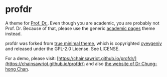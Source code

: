 # profdr

A theme for [Prof. Dr.](http://contemporary-home-computing.org/prof-dr-style/). Even though you are academic, you are probably not Prof. Dr. Because of that, please use the generic [academic pages](https://github.com/academicpages/academicpages.github.io) theme instead.

profdr was forked from [true minimal theme](https://github.com/cyevgeniy/jekyll-true-minimal/), which is copyrighted [cyevgeniy](https://github.com/cyevgeniy/) and released under the GPL-2.0 License. See LICENSE.

For a demo, please visit: [https://chainsawriot.github.io/profdr/](https://chainsawriot.github.io/profdr/) and also [the website of Dr Chung-hong Chan](chainsawriot.com).

